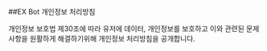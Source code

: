 ##EX Bot 개인정보 처리방침

개인정보 보호법 제30조에 따라 유저에 데이터, 개인정보를 보호하고 이와 관련된 문제사항을 원활하게 해결하기위해 개인정보 처리방침을 공개합니다.
